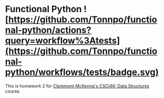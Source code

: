 # Functional Python ![https://github.com/Tonnpo/functional-python/actions?query=workflow%3Atests](https://github.com/Tonnpo/functional-python/workflows/tests/badge.svg)

This is homework 2 for [Claremont McKenna's CSCI46: Data Structures](https://github.com/mikeizbicki/cmc-csci046) course.
